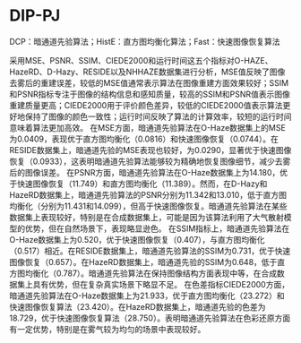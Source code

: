 # DIP-PJ
DCP：暗通道先验算法；HistE：直方图均衡化算法；Fast：快速图像恢复算法

采用MSE、PSNR、SSIM、CIEDE2000和运行时间这五个指标对O-HAZE、HazeRD、D-Hazy、RESIDE以及NHHAZE数据集进行分析，MSE值反映了图像去雾后的重建误差，较低的MSE值通常表示算法在图像重建方面效果较好；SSIM和PSNR指标专注于图像的结构信息和感知质量，较高的SSIM和PSNR值表示图像重建质量更高；CIEDE2000用于评价颜色差异，较低的CIEDE2000值表示算法更好地保持了图像的颜色一致性；运行时间反映了算法的计算效率，较短的运行时间意味着算法更加高效。
在MSE方面，暗通道先验算法在O-Haze数据集上的MSE为0.0409，表现优于直方图均衡化（0.0816）和快速图像恢复（0.0744）。在RESIDE数据集上，暗通道先验的MSE表现也较好，为0.0290，显著优于快速图像恢复（0.0933），这表明暗通道先验算法能够较为精确地恢复图像细节，减少去雾后的图像误差。
在PSNR方面，暗通道先验算法在O-Haze数据集上为14.180，优于快速图像恢复（11.749）和直方图均衡化（11.389）。然而，在D-Hazy和HazeRD数据集上，暗通道先验算法的PSNR分别为11.342和13.010，低于直方图均衡化（分别为11.431和14.099），但高于快速图像恢复。暗通道先验算法在某些数据集上表现较好，特别是在合成数据集上，可能是因为该算法利用了大气散射模型的优势，但在自然场景下，表现略显逊色。
在SSIM指标上，暗通道先验算法在O-Haze数据集上为0.520，优于快速图像恢复（0.407），与直方图均衡化（0.517）相近。在RESIDE数据集上，暗通道先验算法的SSIM为0.731，优于快速图像恢复（0.657）。在HazeRD数据集上，暗通道先验的SSIM为0.648，低于直方图均衡化（0.787）。暗通道先验算法在保持图像结构方面表现中等，在合成数据集上具有优势，但在复杂真实场景下略显不足。
在色差指标CIEDE2000方面，暗通道先验算法在O-Haze数据集上为21.933，优于直方图均衡化（23.272）和快速图像恢复算法（23.420）。在HazeRD数据集上，暗通道先验的色差为18.729，优于快速图像恢复算法（28.750）。表明暗通道先验算法在色彩还原方面有一定优势，特别是在雾气较为均匀的场景中表现较好。
